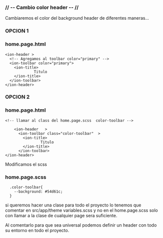 ### // -- Cambio color header -- //

  Cambiaremos el color del background header de diferentes maneras...

### OPCION 1

### home.page.html 

    <ion-header >
      <!-- Agregamos al toolbar color="primary" -->
      <ion-toolbar color="primary">
        <ion-title>
                 Titulo
        </ion-title>
      </ion-toolbar>
    </ion-header>

### OPCION 2

### home.page.html    

    <!-- llamar al class del home.page.scss  color-toolbar -->

        <ion-header   >
          <ion-toolbar class="color-toolbar"  >
            <ion-title>
                    Titulo
            </ion-title>   
          </ion-toolbar>
    </ion-header>

  Modificamos el scss

### home.page.scss

      .color-toolbar{
        --background: #54d61c;
      }


  si queremos hacer una clase para todo el proyecto lo tenemos que comentar en src/app/theme variables.scss y no en el 
  home.page.scss solo con llamar a la clase de cualquier page sera suficiente.

  Al comentarlo para que sea universal podemos definir un header con todo su entorno en todo el proyecto.






